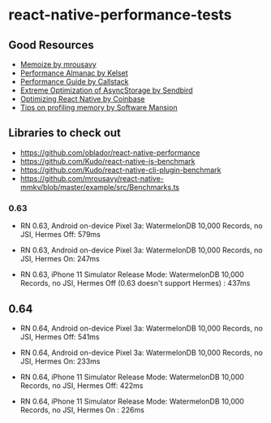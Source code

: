# react-native-performance-tests

## Good Resources

- [Memoize by mrousavy](https://gist.github.com/mrousavy/0de7486814c655de8a110df5cef74ddc) 
- [Performance Almanac by Kelset](https://www.notion.so/The-React-Native-Performance-Compendium-21d58f64292e4074afb73a10f760f303)
- [Performance Guide by Callstack](https://callstack.com/data/The_Ultimate_Guide_to_React_Native_Optimization_Ebook-Callstack_FINAL.pdf)
- [Extreme Optimization of AsyncStorage by Sendbird](https://medium.com/@Sendbird/extreme-optimization-of-asyncstorage-in-react-native-b2a1e0107b34)
- [Optimizing React Native by Coinbase](https://blog.coinbase.com/optimizing-react-native-7e7bf7ac3a34)
- [Tips on profiling memory by Software Mansion](https://blog.swmansion.com/hunting-js-memory-leaks-in-react-native-apps-bd73807d0fde)

## Libraries to check out

- https://github.com/oblador/react-native-performance
- https://github.com/Kudo/react-native-js-benchmark
- https://github.com/Kudo/react-native-cli-plugin-benchmark
- https://github.com/mrousavy/react-native-mmkv/blob/master/example/src/Benchmarks.ts

### 0.63

- RN 0.63, Android on-device Pixel 3a: WatermelonDB 10,000 Records, no JSI, Hermes Off: 579ms
- RN 0.63, Android on-device Pixel 3a: WatermelonDB 10,000 Records, no JSI, Hermes On: 247ms

- RN 0.63, iPhone 11 Simulator Release Mode: WatermelonDB 10,000 Records, no JSI, Hermes Off (0.63 doesn't support Hermes) : 437ms

## 0.64

- RN 0.64, Android on-device Pixel 3a: WatermelonDB 10,000 Records, no JSI, Hermes Off: 541ms
- RN 0.64, Android on-device Pixel 3a: WatermelonDB 10,000 Records, no JSI, Hermes On: 233ms

- RN 0.64, iPhone 11 Simulator Release Mode: WatermelonDB 10,000 Records, no JSI, Hermes Off: 422ms
- RN 0.64, iPhone 11 Simulator Release Mode: WatermelonDB 10,000 Records, no JSI, Hermes On : 226ms

